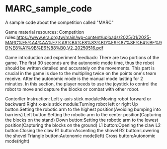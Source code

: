 # MARC_sample_code
A sample code about the competition called "MARC"

Game material resources:
Competition rules:https://www.era.org.tw/main/wp-content/uploads/2025/01/2025-MARC%E5%A4%AA%E7%A9%BA%E8%83%BD%E9%87%8F%E4%BF%9D%E8%A1%9B%E6%88%B0_V2_20250516.pdf

Game introduction and experiment feedback:
There are two portions of the game. The first 30 seconds are the autonomic mode time, thus the robot should be written detailed and accurately on the movements. This part is crucial in the game is due to the multipling twice on the points one's team receive. After the autonomic mode is the manual mode lasting for 2 minuties. In this section, the player needs to use the joystick to control the robot to move and capture the blocks or combat with other robot.

Contorller Instruction:
Left y-axis stick module:Moving robot forward or backward
Right x-axis stick module:Turning robot left or right
Up button:Setting the robotic arm to the highest position(Avoiding bumping into barriers)
Left button:Setting the robotic arm to the center position(Capturing the blocks on the stand)
Down button:Setting the robotic arm to the lowest position(Capturing the blocks on the ground)
L1 button:Opening the claw
L2 button:Closing the claw
R1 button:Ascenting the shovel
R2 button:Lowering the shovel
Triangle button:Autonomic mode(left)
Cross button:Autonomic mode(right)
